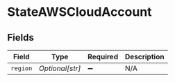 # StateAWSCloudAccount


## Fields

| Field              | Type               | Required           | Description        |
| ------------------ | ------------------ | ------------------ | ------------------ |
| `region`           | *Optional[str]*    | :heavy_minus_sign: | N/A                |